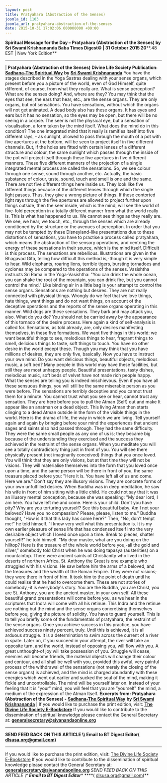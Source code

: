 ```yaml
---
layout: post
title: Pratyahara (Abstraction of the Senses)
joomla_id: 1103
joomla_url: pratyahara-abstraction-of-the-senses
date: 2015-10-31 17:02:06.000000000 +00:00
---
```

**Spiritual Message for the Day – Pratyahara (Abstraction of the Senses) by Sri Swami Krishnananda**
 **Baba Times Digest© | 31 October 2015 20****.48 EST | New York Edition**
* * *
| 
**Pratyahara (Abstraction of the Senses)**
**Divine Life Society Publication:** [**Sadhana-The Spiritual Way**](http://www.dlshq.org/messages/pratyahara.htm) **by** [**Sri Swami Krishnananda**](http://www.dlshq.org/saints/krishnananda.htm)
You have the stages described in the Yoga Sastras dealing with your sense organs, which present before you a picture of the world, even of God Himself, quite different, of course, from what they really are. What is sense perception? What are the senses doing? And, where are they? You may think that the eyes that see, the ears that hear, etc., are the sense organs. They are only organs, but not sensations. You have sensations, without which the organs will not get animated. A dead body also has these organs. It has eyes and ears but it has no sensation, so the eyes may be open, but there will be no seeing in a corpse. The seer is not the physical eye, but a sensation of visualisation, a form taken by the mind itself.
What does the mind do in this condition? The one integrated mind that it really is ramifies itself into five different rays, - as sunlight, allowed to pass through the mouth of a pot with five apertures at the bottom, will be seen to project itself in five different channels. But, if the holes are fitted with certain lenses of a different structure and colour, the same sunlight which passes through the inside of the pot will project itself through these five apertures in five different manners. These five different manners of the projection of a single integrated mental process are called the sensations. So, we see colour through one sense, sound through another, etc.
Actually, the basic substance of colour, taste, sound, touch and smell is one and the same. There are not five different things here inside us. They look like five different things because of the different lenses through which the single light passes. Thus, they give a wrong picture of things. If these contorted light rays through the five apertures are allowed to project further upon things outside, then the seer inside, which is the mind, will see the world of five-fold perception in a totally different manner from what the world really is. This is what has happened to us. We cannot see things as they really are. We see, we hear, we touch, etc., through the senses which are already conditioned by the structure or the avenues of perception.
In order that you may not be tempted by these Disneyland-like presentations due to these distortions of sensations, you have to practise a process called pratyahara, which means the abstraction of the sensory operations, and centring the energy of these sensations in their source, which is the mind itself. Difficult is this process. The sensations are rebellious. Illustrations are given in the Bhagavad Gita, telling how difficult this method is,-though it is very simple to hear. Wild elephants, roaring lions, terrible tigers, bursting tornadoes and cyclones may be compared to the operations of the senses.
Vasishtha instructs Sri Rama in the Yoga-Vasishtha: "You can drink the whole ocean, you can shake the root of the mountain, you can drink fire, but you cannot control the mind." Like binding air in a little bag is your attempt to control the sense organs.
Sensations are nothing but desires. They are not really connected with physical things. Wrongly do we feel that we love things, hate things, want things and do not want things, on account of the deceptive operations and the reports of the sense organs operating in this manner. Wild dogs are these sensations. They bark and may attack you, also.
What do you do? You should not be carried away by the appearance of this tornado of the desire process. Here again a kind of self-analysis is called for. Sensations, as told already, are, only desires manifesting themselves, in these five formations. We want five things in this world: we want beautiful things to see, melodious things to hear, fragrant things to smell, delicious things to taste, soft things to touch. You have no other desire in the world except these. Though you may think that you have millions of desires, they are only five, basically.
Now you have to instruct your own mind. Do you want delicious things, beautiful objects, melodious music, a soft bed? Many people in this world may have these facilities, but still they are most unhappy people. Beautiful presentations, tasty dishes, melodious music, soft beds of velvet have not made rich people happy. What the senses are telling you is indeed mischievous. Even if you have all these sensuous things, you will still be the same miserable person as you were before. The sensations are terribly deceptive and you cannot trust them for a minute. You cannot trust what you see or hear, cannot trust any sensation. They are here before you to pull the Atman (Self) out and make It appear like an anatman or a dead object. This living Atman then starts clinging to a dead Atman outside in the form of the visible things in the world. Here is the drama of life, the way in which we are living.
Tell yourself again and again by bringing before your mind the experiences that ancient sages and saints also had passed through. They had the same difficulty. They were the same small people as any one of us is; they became big because of the understanding they exercised and the success they achieved in the restraint of the sense organs. When you meditate you will see a totally contradictory thing just in front of you. You will see there physically present (not imaginarily conceived) things that you once loved. You will think that they are only visions, but at that time they will not be visions. They will materialise themselves into the form that you loved once upon a time, and the same person will be there in front of you, the same treasure placed before you: "Here it is. You have left all of us and come. Here we are." Don't say they are illusory visions. They are concrete forms of your own unfulfilled desires.
When Buddha was in deep meditation, he saw his wife in front of him sitting with a little child. He could not say that it was an illusory mental conception, because she was speaking: "My dear lord, I am here. You have left me and come. Here is your child. Don't you have pity? Why are you torturing yourself? See this beautiful baby. Am I not your beloved? Have you no compassion? Please, please, listen to me."
Buddha thought, "How is it that this lady has come here?" Then, "No, don't tempt me!" he told himself. "I know very well what this presentation is. It is my own earlier pleasure of sense life that has condensed itself into the very desirable object which I loved once upon a time. Break to pieces, shatter yourself!" he told himself.
"My dear master, what are you doing on the hilltop? Here is the treasure of the whole world before you,-all the gold and silver," somebody told Christ when he was doing tapasya (austerities) on a mountaintop.
There were ancient saints of Christianity who lived in the deserts of northern Africa. St. Anthony the Great is one example who struggled with his visions. He saw before him the arms of a beloved, and the treasures and the wealth of the Roman Empire. They were not visions; they were there in front of him. It took him to the point of death until he could realise that he had to overcome them.
These are not stories of somebody,-it is everybody's story. You are the Buddha, you are Christ, you are St. Anthony, you are the ancient master, in your own self. All these beautiful grand presentations will come before you, as we hear in the scriptures that Indra will come with all his retinue. This Indra and the retinue are nothing but the mind and the sense organs concretising themselves before you, giving the picture of solidity. You have to guard yourself.
This is to tell you briefly some of the fundamentals of pratyahara, the restraint of the sense organs. Once you achieve success in this practice, you have achieved success ninety percent, truly. Until this is achieved, it is all arduous struggle. It is a determination to swim across the current of a river in spate. Later on, if you succeed in your attempt, the river will take an opposite turn, and the world, instead of opposing you, will flow with you. A great unthought-of joy will take possession of you. Struggle will cease, enemies will become friends, the material objects will change their colour and contour, and all shall be well with you, provided this awful, very painful process of the withdrawal of the sensations (not merely the closing of the sense organs) is achieved, and the mind is charged abundantly with these energies which went out earlier and sucked the soul of the mind, making it fickle and uncontrollable.
The mind will be yourself later on. Instead of your feeling that it is "your" mind, you will feel that you are "yourself" the mind, a medium of the expression of the Atman Itself.
**Excerpts from:** **Pratyahara (Abstraction of the Senses) -** [**Sadhana-The Spiritual Way**](http://www.dlshq.org/messages/pratyahara.htm) **by** [**Sri Swami Krishnananda**](http://www.dlshq.org/saints/krishnananda.htm)
 |
If you would like to purchase the print edition, visit: **[The Divine Life Society E-Bookstore](http://www.dlshq.org/download/download.htm)**
If you would like to contribute to the dissemination of spiritual knowledge please contact the General Secretary at: [](mailto:%20%3Cscript%20type=%27text/javascript%27%3E%20%3C%21--%20var%20prefix%20=%20%27ma%27%20+%20%27il%27%20+%20%27to%27;%20var%20path%20=%20%27hr%27%20+%20%27ef%27%20+%20%27=%27;%20var%20addy57016%20=%20%27generalsecretary%27%20+%20%27@%27;%20addy57016%20=%20addy57016%20+%20%27sivanandaonline%27%20+%20%27.%27%20+%20%27org%27;%20document.write%28%27%3Ca%20%27%20+%20path%20+%20%27%5C%27%27%20+%20prefix%20+%20%27:%27%20+%20addy57016%20+%20%27%5C%27%3E%27%29;%20document.write%28addy57016%29;%20document.write%28%27%3C%5C/a%3E%27%29;%20//--%3E%5Cn%20%3C/script%3E%3Cscript%20type=%27text/javascript%27%3E%20%3C%21--%20document.write%28%27%3Cspan%20style=%5C%27display:%20none;%5C%27%3E%27%29;%20//--%3E%20%3C/script%3EThis%20email%20address%20is%20being%20protected%20from%20spambots.%20You%20need%20JavaScript%20enabled%20to%20view%20it.%20%3Cscript%20type=%27text/javascript%27%3E%20%3C%21--%20document.write%28%27%3C/%27%29;%20document.write%28%27span%3E%27%29;%20//--%3E%20%3C/script%3E?subject=Contribution%20to%20Dissemination%20of%20Spiritual%20Knowledge) **generalsecretary@sivanandaonline.org**
****
**SEND FEED BACK ON THIS ARTICLE \\\ Email to BT Digest Editor[](mailto:%20%3Cscript%20type=%27text/javascript%27%3E%20%3C%21--%20var%20prefix%20=%20%27ma%27%20+%20%27il%27%20+%20%27to%27;%20var%20path%20=%20%27hr%27%20+%20%27ef%27%20+%20%27=%27;%20var%20addy72654%20=%20%27dlsusa.org%27%20+%20%27@%27;%20addy72654%20=%20addy72654%20+%20%27gmail%27%20+%20%27.%27%20+%20%27com%27;%20document.write%28%27%3Ca%20%27%20+%20path%20+%20%27%5C%27%27%20+%20prefix%20+%20%27:%27%20+%20addy72654%20+%20%27%5C%27%3E%27%29;%20document.write%28addy72654%29;%20document.write%28%27%3C%5C/a%3E%27%29;%20//--%3E%5Cn%20%3C/script%3E%3Cscript%20type=%27text/javascript%27%3E%20%3C%21--%20document.write%28%27%3Cspan%20style=%5C%27display:%20none;%5C%27%3E%27%29;%20//--%3E%20%3C/script%3EThis%20email%20address%20is%20being%20protected%20from%20spambots.%20You%20need%20JavaScript%20enabled%20to%20view%20it.%20%3Cscript%20type=%27text/javascript%27%3E%20%3C%21--%20document.write%28%27%3C/%27%29;%20document.write%28%27span%3E%27%29;%20//--%3E%20%3C/script%3E?subject=DLS%20Posts)( [dlsusa.org@gmail.com](mailto:dlsusa.org@gmail.com))**
* * *
  
If you would like to purchase the print edition, visit: [The Divine Life Society E-Bookstore](http://www.dlshq.org/download/download.htm)
If you would like to contribute to the dissemination of spiritual knowledge please contact the General Secretary at: **[generalsecretary@sivanandaonline.org](mailto:generalsecretary@sivanandaonline.org)**
**SEND FEED BACK ON THIS ARTICLE \\\**  **Email to BT Digest Editor**** [](mailto:%20%3Cscript%20type=%27text/javascript%27%3E%20%3C%21--%20var%20prefix%20=%20%27ma%27%20+%20%27il%27%20+%20%27to%27;%20var%20path%20=%20%27hr%27%20+%20%27ef%27%20+%20%27=%27;%20var%20addy72654%20=%20%27dlsusa.org%27%20+%20%27@%27;%20addy72654%20=%20addy72654%20+%20%27gmail%27%20+%20%27.%27%20+%20%27com%27;%20document.write%28%27%3Ca%20%27%20+%20path%20+%20%27%5C%27%27%20+%20prefix%20+%20%27:%27%20+%20addy72654%20+%20%27%5C%27%3E%27%29;%20document.write%28addy72654%29;%20document.write%28%27%3C%5C/a%3E%27%29;%20//--%3E%5Cn%20%3C/script%3E%3Cscript%20type=%27text/javascript%27%3E%20%3C%21--%20document.write%28%27%3Cspan%20style=%5C%27display:%20none;%5C%27%3E%27%29;%20//--%3E%20%3C/script%3EThis%20email%20address%20is%20being%20protected%20from%20spambots.%20You%20need%20JavaScript%20enabled%20to%20view%20it.%20%3Cscript%20type=%27text/javascript%27%3E%20%3C%21--%20document.write%28%27%3C/%27%29;%20document.write%28%27span%3E%27%29;%20//--%3E%20%3C/script%3E?subject=DLS%20Posts)****( [dlsusa.org@gmail.com](mailto:dlsusa.org@gmail.com))**  
